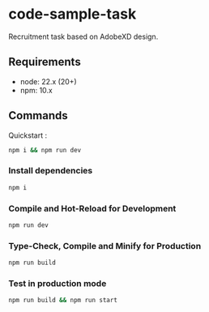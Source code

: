 # code-sample-task

Recruitment task based on AdobeXD design.

## Requirements

- node: 22.x (20+)
- npm: 10.x

## Commands

Quickstart :

```sh
npm i && npm run dev
```

### Install dependencies

```sh
npm i
```

### Compile and Hot-Reload for Development

```sh
npm run dev
```

### Type-Check, Compile and Minify for Production

```sh
npm run build
```

### Test in production mode

```sh
npm run build && npm run start
```
